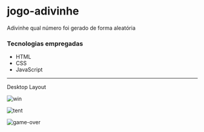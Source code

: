 # jogo-adivinhe
Adivinhe qual número foi gerado de forma aleatória 

<h3> Tecnologias empregadas</h3>
<ul>
  <li>HTML</li>
  <li>CSS</li>
  <li>JavaScript</li>
</ul>
<hr>

<p>Desktop Layout</p>

![win](https://user-images.githubusercontent.com/66692202/156891137-6f3c773b-e2b3-45e5-a738-5f85cd20bbe8.jpeg)

![tent](https://user-images.githubusercontent.com/66692202/156891152-0a587dba-1dcf-428e-9d02-1831fa44d247.jpeg)

![game-over](https://user-images.githubusercontent.com/66692202/156891166-2809f0d5-0b3b-4f4d-8297-19a598f4fa3e.jpeg)
